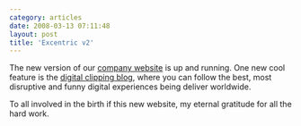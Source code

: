 ```yaml
---
category: articles
date: 2008-03-13 07:11:48
layout: post
title: 'Excentric v2'
---
```


<p>The new version of our <a href="http://excentric.pt/">company website</a> is up and running. One new cool feature is the <a href="http://blog.excentric.pt/">digital clipping blog</a>, where you can follow the best, most disruptive and funny digital experiences being deliver worldwide.</p>

<p>To all involved in the birth if this new website, my eternal gratitude for all the hard work.</p>
